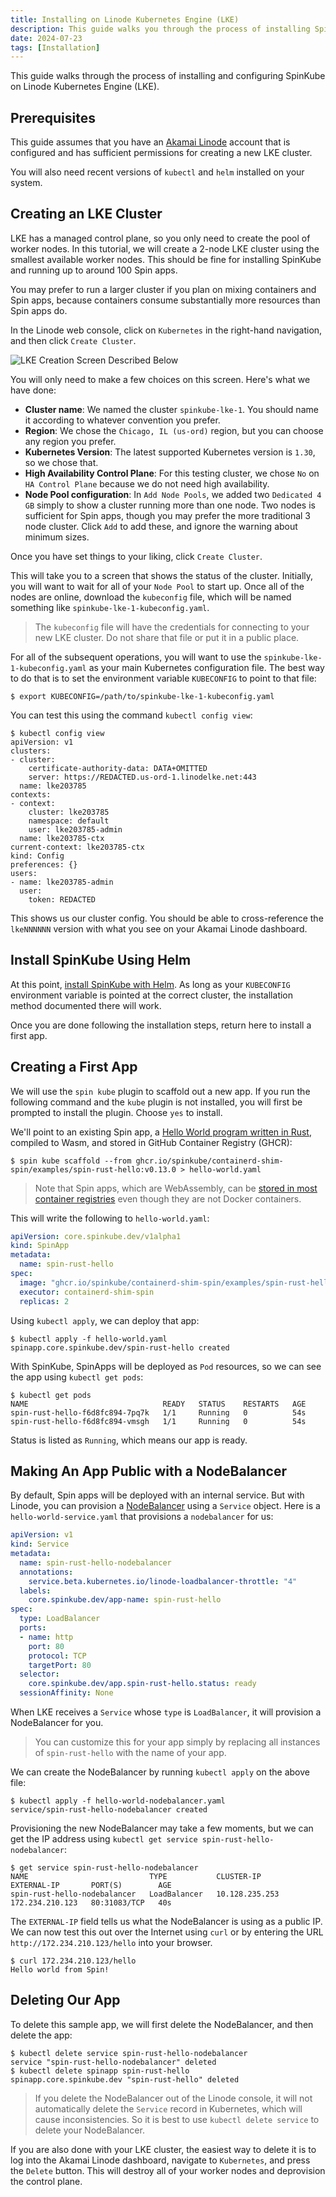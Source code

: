 ```yaml
---
title: Installing on Linode Kubernetes Engine (LKE)
description: This guide walks you through the process of installing SpinKube on [LKE](https://www.linode.com/docs/products/compute/kubernetes/).
date: 2024-07-23
tags: [Installation]
---
```


This guide walks through the process of installing and configuring SpinKube on Linode Kubernetes
Engine (LKE).

## Prerequisites

This guide assumes that you have an [Akamai Linode](https://login.linode.com/) account that is
configured and has sufficient permissions for creating a new LKE cluster.

You will also need recent versions of `kubectl` and `helm` installed on your system.

## Creating an LKE Cluster

LKE has a managed control plane, so you only need to create the pool of worker nodes. In this
tutorial, we will create a 2-node LKE cluster using the smallest available worker nodes. This should
be fine for installing SpinKube and running up to around 100 Spin apps.

You may prefer to run a larger cluster if you plan on mixing containers and Spin apps, because
containers consume substantially more resources than Spin apps do.

In the Linode web console, click on `Kubernetes` in the right-hand navigation, and then click
`Create Cluster`.

![LKE Creation Screen Described Below](../lke-spinkube-create.png)

You will only need to make a few choices on this screen. Here's what we have done:

* **Cluster name**: We named the cluster `spinkube-lke-1`. You should name it according to whatever
  convention you prefer.
* **Region**: We chose the `Chicago, IL (us-ord)` region, but you can choose any region you prefer.
* **Kubernetes Version**: The latest supported Kubernetes version is `1.30`, so we chose that.
* **High Availability Control Plane**: For this testing cluster, we chose `No` on `HA Control Plane`
  because we do not need high availability.
* **Node Pool configuration**: In `Add Node Pools`, we added two `Dedicated 4 GB` simply to show a
  cluster running more than one node. Two nodes is sufficient for Spin apps, though you may prefer
  the more traditional 3 node cluster. Click `Add` to add these, and ignore the warning about
  minimum sizes.

Once you have set things to your liking, click `Create Cluster`.

This will take you to a screen that shows the status of the cluster. Initially, you will want to
wait for all of your `Node Pool` to start up. Once all of the nodes are online, download the
`kubeconfig` file, which will be named something like `spinkube-lke-1-kubeconfig.yaml`.

> The `kubeconfig` file will have the credentials for connecting to your new LKE cluster. Do not
> share that file or put it in a public place.

For all of the subsequent operations, you will want to use the `spinkube-lke-1-kubeconfig.yaml` as
your main Kubernetes configuration file. The best way to do that is to set the environment variable
`KUBECONFIG` to point to that file:

```console
$ export KUBECONFIG=/path/to/spinkube-lke-1-kubeconfig.yaml
```

You can test this using the command `kubectl config view`:

```
$ kubectl config view
apiVersion: v1
clusters:
- cluster:
    certificate-authority-data: DATA+OMITTED
    server: https://REDACTED.us-ord-1.linodelke.net:443
  name: lke203785
contexts:
- context:
    cluster: lke203785
    namespace: default
    user: lke203785-admin
  name: lke203785-ctx
current-context: lke203785-ctx
kind: Config
preferences: {}
users:
- name: lke203785-admin
  user:
    token: REDACTED
```

This shows us our cluster config. You should be able to cross-reference the `lkeNNNNNN` version with
what you see on your Akamai Linode dashboard.

## Install SpinKube Using Helm

At this point, [install SpinKube with Helm](installing-with-helm). As long as your `KUBECONFIG`
environment variable is pointed at the correct cluster, the installation method documented there
will work.

Once you are done following the installation steps, return here to install a first app.

## Creating a First App

We will use the `spin kube` plugin to scaffold out a new app. If you run the following command and
the `kube` plugin is not installed, you will first be prompted to install the plugin. Choose `yes`
to install.

We'll point to an existing Spin app, a [Hello World program written in
Rust](https://github.com/fermyon/spin/tree/main/examples/http-rust), compiled to Wasm, and stored in
GitHub Container Registry (GHCR):

```console
$ spin kube scaffold --from ghcr.io/spinkube/containerd-shim-spin/examples/spin-rust-hello:v0.13.0 > hello-world.yaml
```

> Note that Spin apps, which are WebAssembly, can be [stored in most container
> registries](https://developer.fermyon.com/spin/v2/registry-tutorial) even though they are not
> Docker containers.

This will write the following to `hello-world.yaml`:

```yaml
apiVersion: core.spinkube.dev/v1alpha1
kind: SpinApp
metadata:
  name: spin-rust-hello
spec:
  image: "ghcr.io/spinkube/containerd-shim-spin/examples/spin-rust-hello:v0.13.0"
  executor: containerd-shim-spin
  replicas: 2
```

Using `kubectl apply`, we can deploy that app:

```console
$ kubectl apply -f hello-world.yaml
spinapp.core.spinkube.dev/spin-rust-hello created
```

With SpinKube, SpinApps will be deployed as `Pod` resources, so we can see the app using `kubectl
get pods`:

```console
$ kubectl get pods
NAME                              READY   STATUS    RESTARTS   AGE
spin-rust-hello-f6d8fc894-7pq7k   1/1     Running   0          54s
spin-rust-hello-f6d8fc894-vmsgh   1/1     Running   0          54s
```

Status is listed as `Running`, which means our app is ready.

## Making An App Public with a NodeBalancer

By default, Spin apps will be deployed with an internal service. But with Linode, you can provision
a [NodeBalancer](https://www.linode.com/docs/products/networking/nodebalancers/) using a `Service`
object. Here is a `hello-world-service.yaml` that provisions a `nodebalancer` for us:

```yaml
apiVersion: v1
kind: Service
metadata:
  name: spin-rust-hello-nodebalancer
  annotations:
    service.beta.kubernetes.io/linode-loadbalancer-throttle: "4"
  labels:
    core.spinkube.dev/app-name: spin-rust-hello
spec:
  type: LoadBalancer
  ports:
  - name: http
    port: 80
    protocol: TCP
    targetPort: 80
  selector:
    core.spinkube.dev/app.spin-rust-hello.status: ready
  sessionAffinity: None
```

When LKE receives a `Service` whose `type` is `LoadBalancer`, it will provision a NodeBalancer for
you.

> You can customize this for your app simply by replacing all instances of `spin-rust-hello` with
> the name of your app.

We can create the NodeBalancer by running `kubectl apply` on the above file:

```console
$ kubectl apply -f hello-world-nodebalancer.yaml
service/spin-rust-hello-nodebalancer created
```

Provisioning the new NodeBalancer may take a few moments, but we can get the IP address using
`kubectl get service spin-rust-hello-nodebalancer`:

```console
$ get service spin-rust-hello-nodebalancer
NAME                           TYPE           CLUSTER-IP       EXTERNAL-IP       PORT(S)        AGE
spin-rust-hello-nodebalancer   LoadBalancer   10.128.235.253   172.234.210.123   80:31083/TCP   40s
```

The `EXTERNAL-IP` field tells us what the NodeBalancer is using as a public IP. We can now test this
out over the Internet using `curl` or by entering the URL `http://172.234.210.123/hello` into your
browser.

```console
$ curl 172.234.210.123/hello
Hello world from Spin!
```

## Deleting Our App

To delete this sample app, we will first delete the NodeBalancer, and then delete the app:

```console
$ kubectl delete service spin-rust-hello-nodebalancer
service "spin-rust-hello-nodebalancer" deleted
$ kubectl delete spinapp spin-rust-hello
spinapp.core.spinkube.dev "spin-rust-hello" deleted
```

> If you delete the NodeBalancer out of the Linode console, it will not automatically delete the
> `Service` record in Kubernetes, which will cause inconsistencies. So it is best to use `kubectl
> delete service` to delete your NodeBalancer.

If you are also done with your LKE cluster, the easiest way to delete it is to log into the Akamai
Linode dashboard, navigate to `Kubernetes`, and press the `Delete` button. This will destroy all of
your worker nodes and deprovision the control plane.
